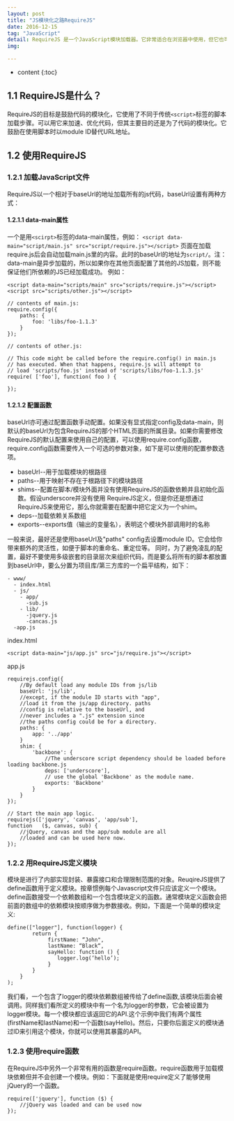 ```yaml
---
layout: post
title: "JS模块化之路RequireJS"
date: 2016-12-15
tag: "JavaScript"
detail: RequireJS 是一个JavaScript模块加载器。它非常适合在浏览器中使用，但它也可以用在其他脚本环境，就像 Rhino and Node。使用RequireJS加载模块化脚本将提高代码的加载速度和质量。
img: 

---
```


* content
{:toc}


## 1.1 RequireJS是什么？

RequireJS的目标是鼓励代码的模块化，它使用了不同于传统`<script>`标签的脚本加载步骤。可以用它来加速、优化代码，但其主要目的还是为了代码的模块化。它鼓励在使用脚本时以module ID替代URL地址。

## 1.2 使用RequireJS
### 1.2.1 加载JavaScript文件
RequireJS以一个相对于baseUrl的地址加载所有的js代码，baseUrl设置有两种方式：
#### 1.2.1.1 data-main属性
一个是用`<scirpt>`标签的data-main属性，例如：
`<script data-main="script/main.js" src="script/require.js"></script>`
页面在加载require.js后会自动加载main.js里的内容。此时的baseUrl的地址为`script/`。注：data-main是异步加载的，所以如果你在其他页面配置了其他的JS加载，则不能保证他们所依赖的JS已经加载成功。
例如：
```
<script data-main="scripts/main" src="scripts/require.js"></script>
<script src="scripts/other.js"></script>  
```
```
// contents of main.js:
require.config({
    paths: {
        foo: 'libs/foo-1.1.3'
    }
});
```
```
// contents of other.js:

// This code might be called before the require.config() in main.js
// has executed. When that happens, require.js will attempt to
// load 'scripts/foo.js' instead of 'scripts/libs/foo-1.1.3.js'
require( ['foo'], function( foo ) {

});
```
#### 1.2.1.2 配置函数
baseUrl亦可通过配置函数手动配置。如果没有显式指定config及data-main，则默认的baseUrl为包含RequireJS的那个HTML页面的所属目录。如果你需要修改RequireJS的默认配置来使用自己的配置，可以使用require.config函数，require.config函数需要传入一个可选的参数对象，如下是可以使用的配置参数选项。

* baseUrl--用于加载模块的根路径
* paths--用于映射不存在于根路径下的模块路径
* shims--配置在脚本/模块外面并没有使用RequireJS的函数依赖并且初始化函数。假设underscore并没有使用  RequireJS定义，但是你还是想通过RequireJS来使用它，那么你就需要在配置中把它定义为一个shim。
* deps--加载依赖关系数组
* exports--exports值（输出的变量名），表明这个模块外部调用时的名称



一般来说，最好还是使用baseUrl及"paths" config去设置module ID。它会给你带来额外的灵活性，如便于脚本的重命名、重定位等。 同时，为了避免凌乱的配置，最好不要使用多级嵌套的目录层次来组织代码，而是要么将所有的脚本都放置到baseUrl中，要么分置为项目库/第三方库的一个扁平结构，如下：
```
- www/
  - index.html
  - js/
    - app/
	  -sub.js 
    - lib/
	  -jquery.js
	  -cancas.js
  -app.js

```
index.html

`<script data-main="js/app.js" src="js/require.js"></script>`

app.js
```
requirejs.config({
    //By default load any module IDs from js/lib
    baseUrl: 'js/lib',
    //except, if the module ID starts with "app",
    //load it from the js/app directory. paths
    //config is relative to the baseUrl, and
    //never includes a ".js" extension since
    //the paths config could be for a directory.
    paths: {
        app: '../app'
    }
	shim: {
        'backbone': {
            //The underscore script dependency should be loaded before loading backbone.js
            deps: ['underscore'],
            // use the global 'Backbone' as the module name.
            exports: 'Backbone'
        }
    }
});

// Start the main app logic.
requirejs(['jquery', 'canvas', 'app/sub'],
function   ($, canvas, sub) {
    //jQuery, canvas and the app/sub module are all
    //loaded and can be used here now.
});
```
### 1.2.2 用RequireJS定义模块
模块是进行了内部实现封装、暴露接口和合理限制范围的对象。ReuqireJS提供了define函数用于定义模块。按章惯例每个Javascript文件只应该定义一个模块。define函数接受一个依赖数组和一个包含模块定义的函数。通常模块定义函数会把前面的数组中的依赖模块按顺序做为参数接收。例如，下面是一个简单的模块定义:
```
define(["logger"], function(logger) {        
        return {
             firstName: “John",
             lastName: “Black“,
             sayHello: function () {
                logger.log(‘hello’);
             }
        }
    }
);
```
我们看，一个包含了logger的模块依赖数组被传给了define函数,该模块后面会被调用。同样我们看所定义的模块中有一个名为logger的参数，它会被设置为logger模块。每一个模块都应该返回它的API.这个示例中我们有两个属性(firstName和lastName)和一个函数(sayHello)。然后，只要你后面定义的模块通过ID来引用这个模块，你就可以使用其暴露的API。


### 1.2.3 使用require函数

在RequireJS中另外一个非常有用的函数是require函数。require函数用于加载模块依赖但并不会创建一个模块。例如：下面就是使用require定义了能够使用jQuery的一个函数。
```
require(['jquery'], function ($) {
    //jQuery was loaded and can be used now
});
```
